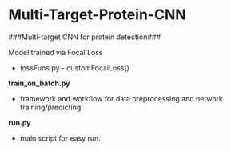 # Multi-Target-Protein-CNN

###Multi-target CNN for protein detection###

Model trained via Focal Loss 
- lossFuns.py - customFocalLoss()

**train_on_batch.py**
  - framework and workflow for data preprocessing and network training/predicting. 

**run.py**
  - main script for easy run.


